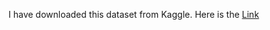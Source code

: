 I have downloaded this dataset from Kaggle. Here is the [Link](https://www.kaggle.com/datasets/zzettrkalpakbal/full-filled-brain-stroke-dataset)

